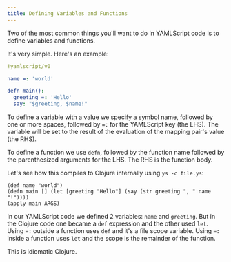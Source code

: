 ```yaml
---
title: Defining Variables and Functions
---
```


Two of the most common things you'll want to do in YAMLScript code is to define
variables and functions.

It's very simple.
Here's an example:

```yaml
!yamlscript/v0

name =: 'world'

defn main():
  greeting =: 'Hello'
  say: "$greeting, $name!"
```

To define a variable with a value we specify a symbol name, followed by one or
more spaces, followed by `=:` for the YAMLScript key (the LHS).
The variable will be set to the result of the evaluation of the mapping pair's
value (the RHS).

To define a function we use `defn`, followed by the function name followed by
the parenthesized arguments for the LHS.
The RHS is the function body.

Let's see how this compiles to Clojure internally using `ys -c file.ys`:

```
(def name "world")
(defn main [] (let [greeting "Hello"] (say (str greeting ", " name "!"))))
(apply main ARGS)
```

In our YAMLScript code we defined 2 variables: `name` and `greeting`.
But in the Clojure code one became a `def` expression and the other used `let`.
Using `=:` outside a function uses `def` and it's a file scope variable.
Using `=:` inside a function uses `let` and the scope is the remainder of the
function.

This is idiomatic Clojure.
